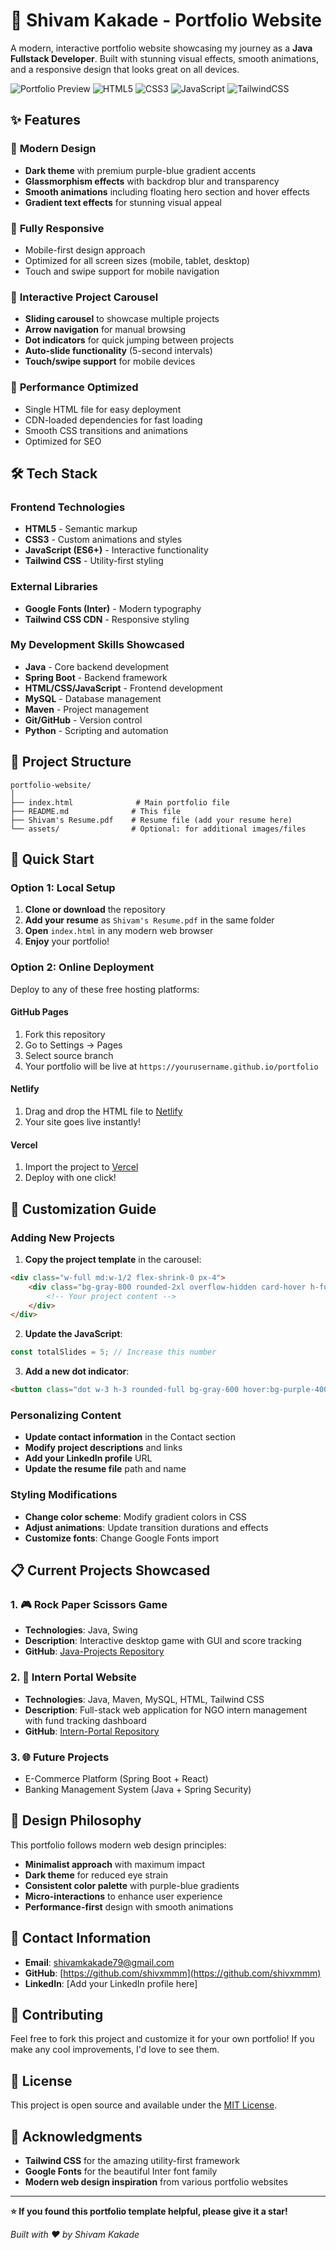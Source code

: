 # 🚀 Shivam Kakade - Portfolio Website

A modern, interactive portfolio website showcasing my journey as a **Java Fullstack Developer**. Built with stunning visual effects, smooth animations, and a responsive design that looks great on all devices.

![Portfolio Preview](https://img.shields.io/badge/Status-Live-brightgreen)
![HTML5](https://img.shields.io/badge/HTML5-E34F26?style=flat&logo=html5&logoColor=white)
![CSS3](https://img.shields.io/badge/CSS3-1572B6?style=flat&logo=css3&logoColor=white)
![JavaScript](https://img.shields.io/badge/JavaScript-F7DF1E?style=flat&logo=javascript&logoColor=black)
![TailwindCSS](https://img.shields.io/badge/TailwindCSS-38B2AC?style=flat&logo=tailwind-css&logoColor=white)

## ✨ Features

### 🎨 **Modern Design**
- **Dark theme** with premium purple-blue gradient accents
- **Glassmorphism effects** with backdrop blur and transparency
- **Smooth animations** including floating hero section and hover effects
- **Gradient text effects** for stunning visual appeal

### 📱 **Fully Responsive**
- Mobile-first design approach
- Optimized for all screen sizes (mobile, tablet, desktop)
- Touch and swipe support for mobile navigation

### 🎠 **Interactive Project Carousel**
- **Sliding carousel** to showcase multiple projects
- **Arrow navigation** for manual browsing
- **Dot indicators** for quick jumping between projects
- **Auto-slide functionality** (5-second intervals)
- **Touch/swipe support** for mobile devices

### 🚀 **Performance Optimized**
- Single HTML file for easy deployment
- CDN-loaded dependencies for fast loading
- Smooth CSS transitions and animations
- Optimized for SEO

## 🛠️ Tech Stack

### **Frontend Technologies**
- **HTML5** - Semantic markup
- **CSS3** - Custom animations and styles
- **JavaScript (ES6+)** - Interactive functionality
- **Tailwind CSS** - Utility-first styling

### **External Libraries**
- **Google Fonts (Inter)** - Modern typography
- **Tailwind CSS CDN** - Responsive styling

### **My Development Skills Showcased**
- **Java** - Core backend development
- **Spring Boot** - Backend framework
- **HTML/CSS/JavaScript** - Frontend development
- **MySQL** - Database management
- **Maven** - Project management
- **Git/GitHub** - Version control
- **Python** - Scripting and automation

## 📂 Project Structure

```
portfolio-website/
│
├── index.html              # Main portfolio file
├── README.md              # This file
├── Shivam's Resume.pdf    # Resume file (add your resume here)
└── assets/                # Optional: for additional images/files
```

## 🚀 Quick Start

### **Option 1: Local Setup**
1. **Clone or download** the repository
2. **Add your resume** as `Shivam's Resume.pdf` in the same folder
3. **Open** `index.html` in any modern web browser
4. **Enjoy** your portfolio!

### **Option 2: Online Deployment**
Deploy to any of these free hosting platforms:

#### **GitHub Pages**
1. Fork this repository
2. Go to Settings → Pages
3. Select source branch
4. Your portfolio will be live at `https://yourusername.github.io/portfolio`

#### **Netlify**
1. Drag and drop the HTML file to [Netlify](https://netlify.com)
2. Your site goes live instantly!

#### **Vercel**
1. Import the project to [Vercel](https://vercel.com)
2. Deploy with one click!

## 🎯 Customization Guide

### **Adding New Projects**

1. **Copy the project template** in the carousel:
```html
<div class="w-full md:w-1/2 flex-shrink-0 px-4">
    <div class="bg-gray-800 rounded-2xl overflow-hidden card-hover h-full">
        <!-- Your project content -->
    </div>
</div>
```

2. **Update the JavaScript**:
```javascript
const totalSlides = 5; // Increase this number
```

3. **Add a new dot indicator**:
```html
<button class="dot w-3 h-3 rounded-full bg-gray-600 hover:bg-purple-400 transition-all" data-slide="4"></button>
```

### **Personalizing Content**
- **Update contact information** in the Contact section
- **Modify project descriptions** and links
- **Add your LinkedIn profile** URL
- **Update the resume file** path and name

### **Styling Modifications**
- **Change color scheme**: Modify gradient colors in CSS
- **Adjust animations**: Update transition durations and effects
- **Customize fonts**: Change Google Fonts import

## 📋 Current Projects Showcased

### 1. 🎮 **Rock Paper Scissors Game**
- **Technologies**: Java, Swing
- **Description**: Interactive desktop game with GUI and score tracking
- **GitHub**: [Java-Projects Repository](https://github.com/shivxmmm/Java-Projects.git)

### 2. 🏢 **Intern Portal Website**
- **Technologies**: Java, Maven, MySQL, HTML, Tailwind CSS
- **Description**: Full-stack web application for NGO intern management with fund tracking dashboard
- **GitHub**: [Intern-Portal Repository](https://github.com/shivxmmm/intern-portal.git)

### 3. 🌐 **Future Projects**
- E-Commerce Platform (Spring Boot + React)
- Banking Management System (Java + Spring Security)

## 🎨 Design Philosophy

This portfolio follows modern web design principles:
- **Minimalist approach** with maximum impact
- **Dark theme** for reduced eye strain
- **Consistent color palette** with purple-blue gradients
- **Micro-interactions** to enhance user experience
- **Performance-first** design with smooth animations

## 📧 Contact Information

- **Email**: [shivamkakade79@gmail.com](mailto:shivamkakade79@gmail.com)
- **GitHub**: [https://github.com/shivxmmm](https://github.com/shivxmmm)
- **LinkedIn**: [Add your LinkedIn profile here]

## 🤝 Contributing

Feel free to fork this project and customize it for your own portfolio! If you make any cool improvements, I'd love to see them.

## 📄 License

This project is open source and available under the [MIT License](LICENSE).

## 🙏 Acknowledgments

- **Tailwind CSS** for the amazing utility-first framework
- **Google Fonts** for the beautiful Inter font family
- **Modern web design inspiration** from various portfolio websites

---

**⭐ If you found this portfolio template helpful, please give it a star!**

*Built with ❤️ by Shivam Kakade*
